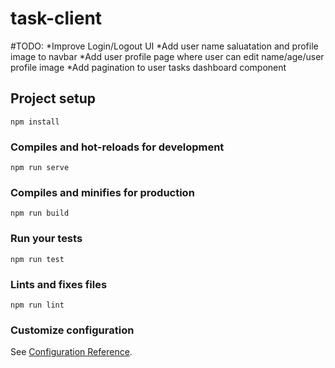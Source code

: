 # task-client

#TODO:
*Improve Login/Logout UI
*Add user name saluatation and profile image to navbar
*Add user profile page where user can edit name/age/user profile image
*Add pagination to user tasks dashboard component

## Project setup
```
npm install
```

### Compiles and hot-reloads for development
```
npm run serve
```

### Compiles and minifies for production
```
npm run build
```

### Run your tests
```
npm run test
```

### Lints and fixes files
```
npm run lint
```

### Customize configuration
See [Configuration Reference](https://cli.vuejs.org/config/).
